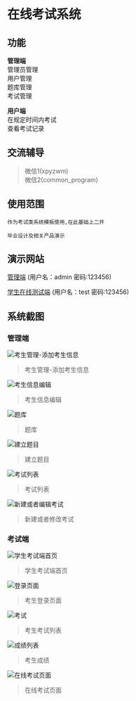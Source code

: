 # 在线考试系统


## 功能
**管理端**  
    管理员管理  
    用户管理  
    题库管理  
    考试管理  

**用户端**  
    在规定时间内考试  
    查看考试记录  

## 交流辅导
> 微信1(xpyzwm)  
> 微信2(common_program) 

## 使用范围
    作为考试类系统模板使用,在此基础上二开

    毕业设计及相关产品演示

## 演示网站

[管理端](https://exam.wmhello.cn/admin/)  (用户名：admin 密码:123456)

[学生在线测试端](https://exam.wmhello.cn/web/) (用户名：test 密码:123456)

## 系统截图

###  管理端

![考生管理-添加考生信息](https://i.loli.net/2021/11/09/DByGJ4WUirwuZYk.png)
>考生管理-添加考生信息

![考生信息编辑](https://i.loli.net/2021/11/09/cDizs1GudnIOrjH.png)
>考生信息编辑

![题库](https://i.loli.net/2021/11/09/hkILP7TiwDBxnsa.png)
>题库

![建立题目](https://i.loli.net/2021/11/09/4zFMdnV6v5EebcG.png)
>建立题目

![考试列表](https://i.loli.net/2021/11/09/5tjSRcTF2ZmhUBI.png)
>考试列表

![新建或者编辑考试](https://i.loli.net/2021/11/09/qH5eNTGlfbdDiLM.png)
>新建或者修改考试


### 考试端

![学生考试端首页](https://i.loli.net/2021/11/09/56CqDedLobxREzI.png)
>学生考试端首页

![登录页面](https://i.loli.net/2021/11/09/Wl7LYvZoVQ1wpfC.png)
>考生登录页面

![考试](https://i.loli.net/2021/11/09/xp9TEXOcHRuvNrk.png)
>考生考试列表

![成绩列表](https://i.loli.net/2021/11/09/PDCUkt6J2bN3cR9.png)
>考生成绩

![在线考试页面](https://i.loli.net/2021/11/09/1YocGhmBF3bKnQC.png)
>在线考试页面
